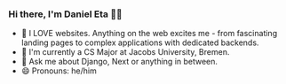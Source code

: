 ### Hi there, I'm Daniel Eta 👋🏾

<!--
**danieldoteta/danieldoteta** is a ✨ _special_ ✨ repository because its `README.md` (this file) appears on your GitHub profile.

Here are some ideas to get you started:

- 🔭 I’m currently working on ...
- 🌱 I’m currently learning ...
- 👯 I’m looking to collaborate on ...
- 🤔 I’m looking for help with ...
- 💬 Ask me about ...
- 📫 How to reach me: ...
- 😄 Pronouns: ...
- ⚡ Fun fact: ...
-->

- 🔭 I LOVE websites. Anything on the web excites me - from fascinating landing pages to complex applications with dedicated backends.
- 🌱 I'm currently a CS Major at Jacobs University, Bremen.
- 💬 Ask me about Django, Next or anything in between.
- 😄 Pronouns: he/him
